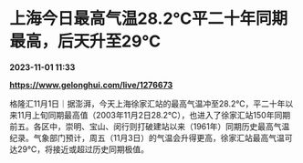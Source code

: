 # 上海今日最高气温28.2℃平二十年同期最高，后天升至29℃

**2023-11-01 11:33**

**https://www.gelonghui.com/live/1276673**

格隆汇11月1日｜据澎湃，今天上海徐家汇站的最高气温冲至28.2℃，平二十年以来11月上旬同期最高值（2003年11月2日28.2℃），也进入了徐家汇站150年同期前五。各区中，崇明、宝山、闵行则打破建站以来（1961年）同期历史最高气温纪录。气象部门预计，周五（11月3日）的气温会升得更高，徐家汇站最高气温可达29℃，将接近或超过历史同期极值。